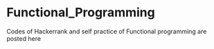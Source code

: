 # Functional_Programming
Codes of Hackerrank and self practice of Functional programming are posted here
